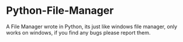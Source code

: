 # Python-File-Manager

A File Manager wrote in Python, its just like windows file manager, only works on windows, if you find any bugs please report them.
